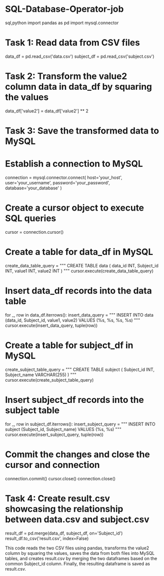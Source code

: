 # SQL-Database-Operator-job
sql,python
import pandas as pd
import mysql.connector

# Task 1: Read data from CSV files
data_df = pd.read_csv('data.csv')
subject_df = pd.read_csv('subject.csv')

# Task 2: Transform the value2 column data in data_df by squaring the values
data_df['value2'] = data_df['value2'] ** 2

# Task 3: Save the transformed data to MySQL
# Establish a connection to MySQL
connection = mysql.connector.connect(
    host='your_host',
    user='your_username',
    password='your_password',
    database='your_database'
)

# Create a cursor object to execute SQL queries
cursor = connection.cursor()

# Create a table for data_df in MySQL
create_data_table_query = """
CREATE TABLE data (
    data_id INT,
    Subject_id INT,
    value1 INT,
    value2 INT
)
"""
cursor.execute(create_data_table_query)

# Insert data_df records into the data table
for _, row in data_df.iterrows():
    insert_data_query = """
    INSERT INTO data (data_id, Subject_id, value1, value2)
    VALUES (%s, %s, %s, %s)
    """
    cursor.execute(insert_data_query, tuple(row))

# Create a table for subject_df in MySQL
create_subject_table_query = """
CREATE TABLE subject (
    Subject_id INT,
    Subject_name VARCHAR(255)
)
"""
cursor.execute(create_subject_table_query)

# Insert subject_df records into the subject table
for _, row in subject_df.iterrows():
    insert_subject_query = """
    INSERT INTO subject (Subject_id, Subject_name)
    VALUES (%s, %s)
    """
    cursor.execute(insert_subject_query, tuple(row))

# Commit the changes and close the cursor and connection
connection.commit()
cursor.close()
connection.close()

# Task 4: Create result.csv showcasing the relationship between data.csv and subject.csv
result_df = pd.merge(data_df, subject_df, on='Subject_id')
result_df.to_csv('result.csv', index=False)





This code reads the two CSV files using pandas, transforms the value2 column by squaring the values, saves the data from both files into MySQL tables, and creates result.csv by merging the two dataframes based on the common Subject_id column. Finally, the resulting dataframe is saved as result.csv.

